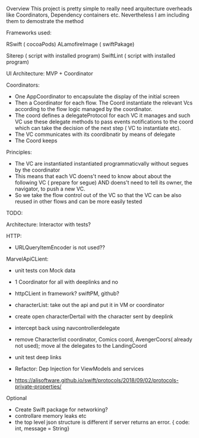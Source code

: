 Overview
This project is pretty simple to really need arquitecture overheads like Coordinators, Dependency containers etc. Nevertheless I am including them to demostrate the method


Frameworks used:

RSwift ( cocoaPods)
ALamofireImage ( swiftPakage)

Siterep ( script with installed program)
SwiftLint ( script with installed program)


UI Architecture: MVP + Coordinator 

Coordinators:
  - One AppCoordinator to encapsulate the display of the initial screen
  - Then a Coordinator for each flow. The Coord instantiate the relevant Vcs according to the flow logic managed by the coordinator.
  - The coord defines a delegateProtocol for each VC it manages and such VC use these delegate methods to pass events notifications to the coord which can take the decision of the next step ( VC to instantiate etc).
  - The VC communicates with its coordibnatir by means of delegate
  - The Coord keeps 

Principles: 
  - The VC are instantiated instantiated programmaticvally without segues by the coordinator
  - This means that each VC doens't need to know about about the following VC ( prepare for segue) AND doens't need to tell its owner, the navigator, to push a new VC.
  - So we take the flow control out of the VC so that the VC can be also reused in other flows and can be more easily tested

TODO:

Architecture: Interactor with tests?


HTTP:
  - URLQueryItemEncoder is not used??
  
MarvelApiCLient: 
- unit tests con Mock data
- 1 Coordinator for all with deeplinks and no  
- httpCLient in framework? swiftPM, github?

- characterList: take out the api and put it in VM or coordinator
- create open characterDertail with the character sent by deeplink
- intercept back using navcontrollerdelegate

- remove Characterlist coordinator, Comics coord, AvengerCoors( already not used); move al the delegates to the LandingCoord
- unit test deep links
- Refactor: Dep Injection for  ViewModels and services

- https://alisoftware.github.io/swift/protocols/2018/09/02/protocols-private-properties/

Optional
- Create Swift package for networking? 
- controllare memory leaks etc
- the top level json structure is different if server returns an error. { code: int, message = String}


